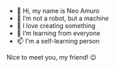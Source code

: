 - 👋 Hi, my name is Neo Amuro
- 👀 I’m not a robot, but a machine
- 🌱 I love creating something
- 💞️ I’m learning from everyone
- 📫 I'm a self-learning person

Nice to meet you, my friend! 😉

<!---
amaroo77/amaroo77 is a ✨ special ✨ repository because its `README.md` (this file) appears on your GitHub profile.
You can click the Preview link to take a look at your changes.
--->
